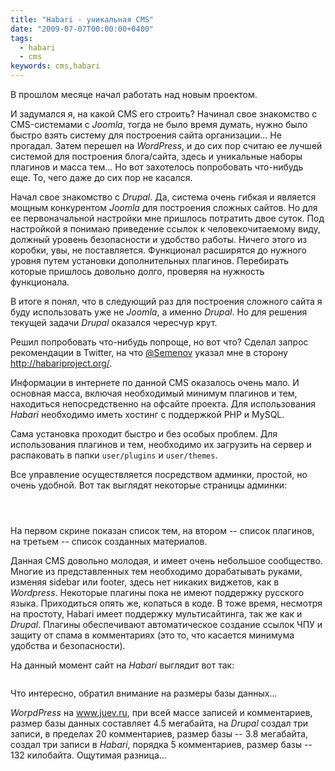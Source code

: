 ```yaml
---
title: "Habari - уникальная CMS"
date: "2009-07-07T00:00:00+0400"
tags:
  - habari
  - cms
keywords: cms,habari
---
```

В прошлом месяце начал работать над новым проектом.

И задумался я, на какой CMS его строить? Начинал свое знакомство с CMS-системами с <em>Joomla</em>, тогда не было время думать, нужно было быстро взять систему для построения сайта организации... Не прогадал. Затем перешел на <em>WordPress</em>, и до сих пор считаю ее лучшей системой для построения блога/сайта, здесь и уникальные наборы плагинов и масса тем... Но вот захотелось попробовать что-нибудь еще. То, чего даже до сих пор не касался.

Начал свое знакомство с <em>Drupal</em>. Да, система очень гибкая и является мощным конкурентом <em>Joomla</em> для построения сложных сайтов. Но для ее первоначальной настройки мне пришлось потратить двое суток. Под настройкой я понимаю приведение ссылок к человекочитаемому виду, должный уровень безопасности и удобство работы. Ничего этого из коробки, увы, не поставляется. Функционал расширятся до нужного уровня путем установки дополнительных плагинов. Перебирать которые пришлось довольно долго, проверяя на нужность функционала.

В итоге я понял, что в следующий раз для построения сложного сайта я буду использовать уже не <em>Joomla</em>, а именно <em>Drupal</em>. Но для решения текущей задачи <em>Drupal</em> оказался чересчур крут.

Решил попробовать что-нибудь попроще, но вот что? Сделал запрос рекомендации в Twitter, на
что <a title="Владислав Семенов" href="http://twitter.com/Semenov" rel="nofollow">@Semenov</a> указал мне в сторону <span><a href="http://habariproject.org/" rel="nofollow">http://habariproject.org/</a></span>.

Информации в интернете по данной CMS оказалось очень мало. И основная масса, включая необходимый минимум плагинов и тем, находиться непосредственно на офсайте проекта. Для использования <em>Habari</em> необходимо иметь хостинг с поддержкой PHP и MySQL.

Сама установка проходит быстро и без особых проблем. Для использования плагинов и тем,
необходимо их загрузить на сервер и распаковать в папки `user/plugins` и `user/themes`.

Все управление осуществляется посредством админки, простой, но очень удобной. Вот так выглядят некоторые страницы админки:

<a href="https://static.juev.org/2009/07/200907071012261280x1024.png"><img src="https://static.juev.org/2009/07/200907071012261280x1024.th.png" border="0" alt="" /> </a>

<a href="https://static.juev.org/2009/07/200907071012401280x1024.png"><img src="https://static.juev.org/2009/07/200907071012401280x1024.th.png" border="0" alt="" /></a>

<a href="https://static.juev.org/2009/07/200907071013061280x1024.png"><img src="https://static.juev.org/2009/07/200907071013061280x1024.th.png" border="0" alt="" /></a>

На первом скрине показан список тем, на втором -- список плагинов, на третьем -- список созданных материалов.

Данная CMS довольно молодая, и имеет очень небольшое сообщество. Многие из представленных тем необходимо дорабатывать руками, изменяя sidebar или footer, здесь нет никаких виджетов, как в <em>Wordpress</em>. Некоторые плагины пока не имеют поддержку русского языка. Приходиться опять же, копаться в коде. В тоже время, несмотря на простоту, Habari имеет поддержку мультисайтинга, так же как и <em>Drupal</em>. Плагины обеспечивают автоматическое создание ссылок ЧПУ и защиту от спама в комментариях (это то, что касается минимума удобства и безопасности).

На данный момент  сайт на <em>Habari</em> выглядит вот так:

<a href="https://static.juev.org/2009/07/200907071118571280x1024.png"><img src="https://static.juev.org/2009/07/200907071118571280x1024.th.png" border="0" alt="" /></a>

Что интересно, обратил внимание на размеры базы данных...

<em>WorpdPress</em> на www.juev.ru, при всей массе записей и комментариев, размер базы данных составляет 4.5 мегабайта, на <em>Drupal</em> создал три записи, в пределах 20 комментариев, размер базы -- 3.8 мегабайта, создал три записи в <em>Habari</em>, порядка 5 комментариев, размер базы -- 132 килобайта. Ощутимая разница...
